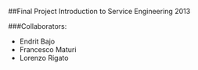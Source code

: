 ##Final Project Introduction to Service Engineering 2013

###Collaborators:
*   Endrit Bajo
*   Francesco Maturi
*   Lorenzo Rigato


